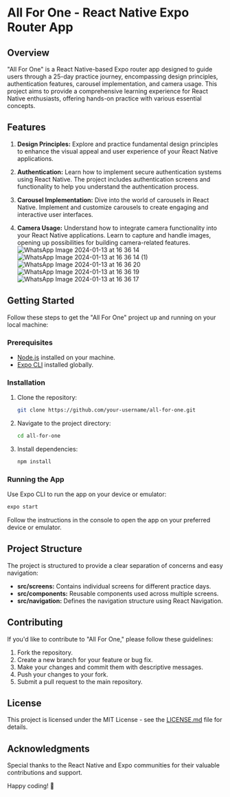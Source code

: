 # All For One - React Native Expo Router App

## Overview

"All For One" is a React Native-based Expo router app designed to guide users through a 25-day practice journey, encompassing design principles, authentication features, carousel implementation, and camera usage. This project aims to provide a comprehensive learning experience for React Native enthusiasts, offering hands-on practice with various essential concepts.

## Features

1. **Design Principles:** Explore and practice fundamental design principles to enhance the visual appeal and user experience of your React Native applications.

2. **Authentication:** Learn how to implement secure authentication systems using React Native. The project includes authentication screens and functionality to help you understand the authentication process.

3. **Carousel Implementation:** Dive into the world of carousels in React Native. Implement and customize carousels to create engaging and interactive user interfaces.

4. **Camera Usage:** Understand how to integrate camera functionality into your React Native applications. Learn to capture and handle images, opening up possibilities for building camera-related features.
![WhatsApp Image 2024-01-13 at 16 36 14](https://github.com/kartiksaxena532/OneForAll/assets/92146206/bca4c809-1db5-4199-af26-2ef28953adb2)
![WhatsApp Image 2024-01-13 at 16 36 14 (1)](https://github.com/kartiksaxena532/OneForAll/assets/92146206/83ffd02f-47f3-4704-bfe4-28afc47790a6)
![WhatsApp Image 2024-01-13 at 16 36 20](https://github.com/kartiksaxena532/OneForAll/assets/92146206/453ac42a-bb1c-4aca-a003-13cf25f5e6bb)
![WhatsApp Image 2024-01-13 at 16 36 19](https://github.com/kartiksaxena532/OneForAll/assets/92146206/d8be213a-d3fc-4fea-9b58-55e22584107d)
![WhatsApp Image 2024-01-13 at 16 36 17](https://github.com/kartiksaxena532/OneForAll/assets/92146206/1b6d7616-33a6-4207-9620-81f2ef0c54f1)


## Getting Started

Follow these steps to get the "All For One" project up and running on your local machine:

### Prerequisites

- [Node.js](https://nodejs.org/) installed on your machine.
- [Expo CLI](https://docs.expo.dev/get-started/installation/) installed globally.

### Installation

1. Clone the repository:

   ```bash
   git clone https://github.com/your-username/all-for-one.git
   ```

2. Navigate to the project directory:

   ```bash
   cd all-for-one
   ```

3. Install dependencies:

   ```bash
   npm install
   ```

### Running the App

Use Expo CLI to run the app on your device or emulator:

```bash
expo start
```

Follow the instructions in the console to open the app on your preferred device or emulator.

## Project Structure

The project is structured to provide a clear separation of concerns and easy navigation:

- **src/screens:** Contains individual screens for different practice days.
- **src/components:** Reusable components used across multiple screens.
- **src/navigation:** Defines the navigation structure using React Navigation.

## Contributing

If you'd like to contribute to "All For One," please follow these guidelines:

1. Fork the repository.
2. Create a new branch for your feature or bug fix.
3. Make your changes and commit them with descriptive messages.
4. Push your changes to your fork.
5. Submit a pull request to the main repository.

## License

This project is licensed under the MIT License - see the [LICENSE.md](LICENSE.md) file for details.

## Acknowledgments

Special thanks to the React Native and Expo communities for their valuable contributions and support.

Happy coding! 🚀
